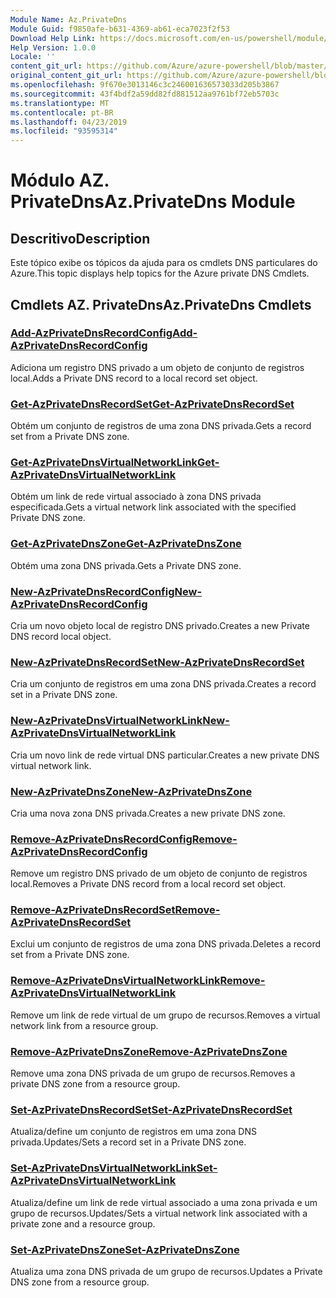 ```yaml
---
Module Name: Az.PrivateDns
Module Guid: f9850afe-b631-4369-ab61-eca7023f2f53
Download Help Link: https://docs.microsoft.com/en-us/powershell/module/az.privatedns
Help Version: 1.0.0
Locale: ''
content_git_url: https://github.com/Azure/azure-powershell/blob/master/src/PrivateDns/PrivateDns/help/Az.PrivateDNS.md
original_content_git_url: https://github.com/Azure/azure-powershell/blob/master/src/PrivateDns/PrivateDns/help/Az.PrivateDNS.md
ms.openlocfilehash: 9f670e3013146c3c246001636573033d205b3867
ms.sourcegitcommit: 43f4bdf2a59dd82fd881512aa9761bf72eb5703c
ms.translationtype: MT
ms.contentlocale: pt-BR
ms.lasthandoff: 04/23/2019
ms.locfileid: "93595314"
---
```

# <span data-ttu-id="841f5-101">Módulo AZ. PrivateDns</span><span class="sxs-lookup"><span data-stu-id="841f5-101">Az.PrivateDns Module</span></span>
## <span data-ttu-id="841f5-102">Descritivo</span><span class="sxs-lookup"><span data-stu-id="841f5-102">Description</span></span>
<span data-ttu-id="841f5-103">Este tópico exibe os tópicos da ajuda para os cmdlets DNS particulares do Azure.</span><span class="sxs-lookup"><span data-stu-id="841f5-103">This topic displays help topics for the Azure private DNS Cmdlets.</span></span>

## <span data-ttu-id="841f5-104">Cmdlets AZ. PrivateDns</span><span class="sxs-lookup"><span data-stu-id="841f5-104">Az.PrivateDns Cmdlets</span></span>
### [<span data-ttu-id="841f5-105">Add-AzPrivateDnsRecordConfig</span><span class="sxs-lookup"><span data-stu-id="841f5-105">Add-AzPrivateDnsRecordConfig</span></span>](Add-AzPrivateDnsRecordConfig.md)
<span data-ttu-id="841f5-106">Adiciona um registro DNS privado a um objeto de conjunto de registros local.</span><span class="sxs-lookup"><span data-stu-id="841f5-106">Adds a Private DNS record to a local record set object.</span></span>

### [<span data-ttu-id="841f5-107">Get-AzPrivateDnsRecordSet</span><span class="sxs-lookup"><span data-stu-id="841f5-107">Get-AzPrivateDnsRecordSet</span></span>](Get-AzPrivateDnsRecordSet.md)
<span data-ttu-id="841f5-108">Obtém um conjunto de registros de uma zona DNS privada.</span><span class="sxs-lookup"><span data-stu-id="841f5-108">Gets a record set from a Private DNS zone.</span></span>

### [<span data-ttu-id="841f5-109">Get-AzPrivateDnsVirtualNetworkLink</span><span class="sxs-lookup"><span data-stu-id="841f5-109">Get-AzPrivateDnsVirtualNetworkLink</span></span>](Get-AzPrivateDnsVirtualNetworkLink.md)
<span data-ttu-id="841f5-110">Obtém um link de rede virtual associado à zona DNS privada especificada.</span><span class="sxs-lookup"><span data-stu-id="841f5-110">Gets a virtual network link associated with the specified Private DNS zone.</span></span>

### [<span data-ttu-id="841f5-111">Get-AzPrivateDnsZone</span><span class="sxs-lookup"><span data-stu-id="841f5-111">Get-AzPrivateDnsZone</span></span>](Get-AzPrivateDnsZone.md)
<span data-ttu-id="841f5-112">Obtém uma zona DNS privada.</span><span class="sxs-lookup"><span data-stu-id="841f5-112">Gets a Private DNS zone.</span></span>

### [<span data-ttu-id="841f5-113">New-AzPrivateDnsRecordConfig</span><span class="sxs-lookup"><span data-stu-id="841f5-113">New-AzPrivateDnsRecordConfig</span></span>](New-AzPrivateDnsRecordConfig.md)
<span data-ttu-id="841f5-114">Cria um novo objeto local de registro DNS privado.</span><span class="sxs-lookup"><span data-stu-id="841f5-114">Creates a new Private DNS record local object.</span></span>

### [<span data-ttu-id="841f5-115">New-AzPrivateDnsRecordSet</span><span class="sxs-lookup"><span data-stu-id="841f5-115">New-AzPrivateDnsRecordSet</span></span>](New-AzPrivateDnsRecordSet.md)
<span data-ttu-id="841f5-116">Cria um conjunto de registros em uma zona DNS privada.</span><span class="sxs-lookup"><span data-stu-id="841f5-116">Creates a record set in a Private DNS zone.</span></span>

### [<span data-ttu-id="841f5-117">New-AzPrivateDnsVirtualNetworkLink</span><span class="sxs-lookup"><span data-stu-id="841f5-117">New-AzPrivateDnsVirtualNetworkLink</span></span>](New-AzPrivateDnsVirtualNetworkLink.md)
<span data-ttu-id="841f5-118">Cria um novo link de rede virtual DNS particular.</span><span class="sxs-lookup"><span data-stu-id="841f5-118">Creates a new private DNS virtual network link.</span></span>

### [<span data-ttu-id="841f5-119">New-AzPrivateDnsZone</span><span class="sxs-lookup"><span data-stu-id="841f5-119">New-AzPrivateDnsZone</span></span>](New-AzPrivateDnsZone.md)
<span data-ttu-id="841f5-120">Cria uma nova zona DNS privada.</span><span class="sxs-lookup"><span data-stu-id="841f5-120">Creates a new private DNS zone.</span></span>

### [<span data-ttu-id="841f5-121">Remove-AzPrivateDnsRecordConfig</span><span class="sxs-lookup"><span data-stu-id="841f5-121">Remove-AzPrivateDnsRecordConfig</span></span>](Remove-AzPrivateDnsRecordConfig.md)
<span data-ttu-id="841f5-122">Remove um registro DNS privado de um objeto de conjunto de registros local.</span><span class="sxs-lookup"><span data-stu-id="841f5-122">Removes a Private DNS record from a local record set object.</span></span>

### [<span data-ttu-id="841f5-123">Remove-AzPrivateDnsRecordSet</span><span class="sxs-lookup"><span data-stu-id="841f5-123">Remove-AzPrivateDnsRecordSet</span></span>](Remove-AzPrivateDnsRecordSet.md)
<span data-ttu-id="841f5-124">Exclui um conjunto de registros de uma zona DNS privada.</span><span class="sxs-lookup"><span data-stu-id="841f5-124">Deletes a record set from a Private DNS zone.</span></span>

### [<span data-ttu-id="841f5-125">Remove-AzPrivateDnsVirtualNetworkLink</span><span class="sxs-lookup"><span data-stu-id="841f5-125">Remove-AzPrivateDnsVirtualNetworkLink</span></span>](Remove-AzPrivateDnsVirtualNetworkLink.md)
<span data-ttu-id="841f5-126">Remove um link de rede virtual de um grupo de recursos.</span><span class="sxs-lookup"><span data-stu-id="841f5-126">Removes a virtual network link from a resource group.</span></span>

### [<span data-ttu-id="841f5-127">Remove-AzPrivateDnsZone</span><span class="sxs-lookup"><span data-stu-id="841f5-127">Remove-AzPrivateDnsZone</span></span>](Remove-AzPrivateDnsZone.md)
<span data-ttu-id="841f5-128">Remove uma zona DNS privada de um grupo de recursos.</span><span class="sxs-lookup"><span data-stu-id="841f5-128">Removes a private DNS zone from a resource group.</span></span>

### [<span data-ttu-id="841f5-129">Set-AzPrivateDnsRecordSet</span><span class="sxs-lookup"><span data-stu-id="841f5-129">Set-AzPrivateDnsRecordSet</span></span>](Set-AzPrivateDnsRecordSet.md)
<span data-ttu-id="841f5-130">Atualiza/define um conjunto de registros em uma zona DNS privada.</span><span class="sxs-lookup"><span data-stu-id="841f5-130">Updates/Sets a record set in a Private DNS zone.</span></span>

### [<span data-ttu-id="841f5-131">Set-AzPrivateDnsVirtualNetworkLink</span><span class="sxs-lookup"><span data-stu-id="841f5-131">Set-AzPrivateDnsVirtualNetworkLink</span></span>](Set-AzPrivateDnsVirtualNetworkLink.md)
<span data-ttu-id="841f5-132">Atualiza/define um link de rede virtual associado a uma zona privada e um grupo de recursos.</span><span class="sxs-lookup"><span data-stu-id="841f5-132">Updates/Sets a virtual network link associated with a private zone and a resource group.</span></span>

### [<span data-ttu-id="841f5-133">Set-AzPrivateDnsZone</span><span class="sxs-lookup"><span data-stu-id="841f5-133">Set-AzPrivateDnsZone</span></span>](Set-AzPrivateDnsZone.md)
<span data-ttu-id="841f5-134">Atualiza uma zona DNS privada de um grupo de recursos.</span><span class="sxs-lookup"><span data-stu-id="841f5-134">Updates a Private DNS zone from a resource group.</span></span>

